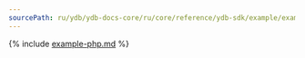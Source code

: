 ```yaml
---
sourcePath: ru/ydb/ydb-docs-core/ru/core/reference/ydb-sdk/example/example-php.md
---
```

{% include [example-php.md](_includes/example-php.md) %}